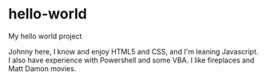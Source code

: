 # hello-world
My hello world project

Johnny here, I know and enjoy HTML5 and CSS, and I'm leaning Javascript.  I also have experience with Powershell and some VBA.  I like fireplaces and Matt Damon movies.
